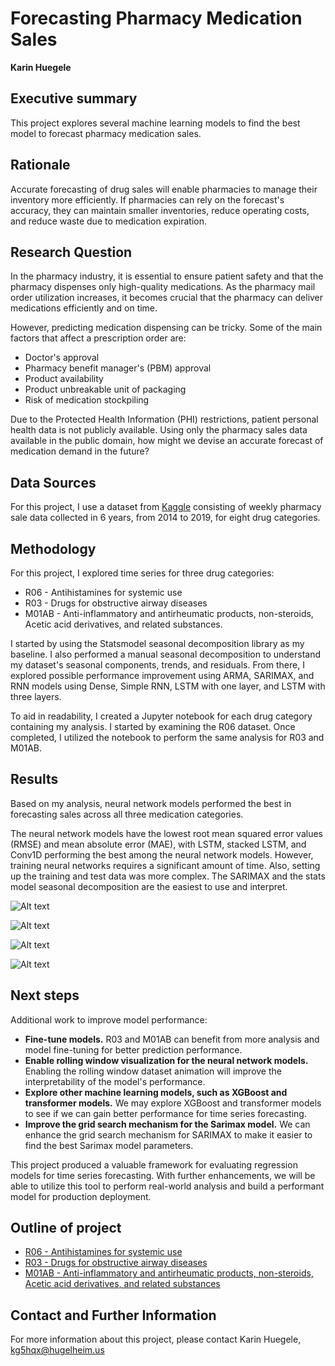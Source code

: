 # Forecasting Pharmacy Medication Sales

**Karin Huegele**

## Executive summary
This project explores several machine learning models to find the best model to forecast pharmacy medication sales.

## Rationale
Accurate forecasting of drug sales will enable pharmacies to manage their inventory more efficiently. If pharmacies can rely on the forecast's accuracy, they can maintain smaller inventories, reduce operating costs, and reduce waste due to medication expiration.

## Research Question
In the pharmacy industry, it is essential to ensure patient safety and that the pharmacy dispenses only high-quality medications. As the pharmacy mail order utilization increases, it becomes crucial that the pharmacy can deliver medications efficiently and on time.  

However, predicting medication dispensing can be tricky. Some of the main factors that affect a prescription order are:
* Doctor's approval
* Pharmacy benefit manager's (PBM) approval
* Product availability
* Product unbreakable unit of packaging
* Risk of medication stockpiling

Due to the Protected Health Information (PHI) restrictions, patient personal health data is not publicly available. Using only the pharmacy sales data available in the public domain, how might we devise an accurate forecast of medication demand in the future?

## Data Sources
For this project, I use a dataset from [Kaggle](https://www.kaggle.com/datasets/milanzdravkovic/pharma-sales-data) consisting of weekly pharmacy sale data collected in 6 years, from 2014 to 2019, for eight drug categories.

## Methodology
For this project, I explored time series for three drug categories:
* R06 - Antihistamines for systemic use
* R03 - Drugs for obstructive airway diseases
* M01AB - Anti-inflammatory and antirheumatic products, non-steroids, Acetic acid derivatives, and related substances.

I started by using the Statsmodel seasonal decomposition library as my baseline. I also performed a manual seasonal decomposition to understand my dataset's seasonal components, trends, and residuals. From there, I explored possible performance improvement using ARMA, SARIMAX, and RNN models using Dense, Simple RNN, LSTM with one layer, and LSTM with three layers.

To aid in readability, I created a Jupyter notebook for each drug category containing my analysis. I started by examining the R06 dataset. Once completed, I utilized the notebook to perform the same analysis for R03 and M01AB.

## Results
Based on my analysis, neural network models performed the best in forecasting sales across all three medication categories.

The neural network models have the lowest root mean squared error values (RMSE) and mean absolute error (MAE), with LSTM, stacked LSTM, and Conv1D performing the best among the neural network models. However, training neural networks requires a significant amount of time. Also, setting up the training and test data was more complex. The SARIMAX and the stats model seasonal decomposition are the easiest to use and interpret. 

![Alt text](model-performance-summary.jpg)

![Alt text](/notebooks/R06/R06-prediction-performance.png)

![Alt text](/notebooks/R03/R03-prediction-performance.png)

![Alt text](/notebooks/M01AB/M01AB-prediction-performance.png)

## Next steps
Additional work to improve model performance:
* **Fine-tune models.**  R03 and M01AB can benefit from more analysis and model fine-tuning for better prediction performance.
* **Enable rolling window visualization for the neural network models.**  Enabling the rolling window dataset animation will improve the interpretability of the model's performance.
* **Explore other machine learning models, such as XGBoost and transformer models.**  We may explore XGBoost and transformer models to see if we can gain better performance for time series forecasting.
* **Improve the grid search mechanism for the Sarimax model.**  We can enhance the grid search mechanism for SARIMAX to make it easier to find the best Sarimax model parameters.

This project produced a valuable framework for evaluating regression models for time series forecasting. With further enhancements, we will be able to utilize this tool to perform real-world analysis and build a performant model for production deployment.

## Outline of project

- [R06 - Antihistamines for systemic use](https://github.com/kg5hqx/Capstone2/blob/master/notebooks/R06/Module-24-v3-R06.ipynb)
- [R03 - Drugs for obstructive airway diseases](https://github.com/kg5hqx/Capstone2/blob/master/notebooks/R03/Module-24-v3-R03.ipynb)
- [M01AB - Anti-inflammatory and antirheumatic products, non-steroids, Acetic acid derivatives, and related substances](https://github.com/kg5hqx/Capstone2/blob/master/notebooks/M01AB/Module-24-v3-M01AB.ipynb)

## Contact and Further Information
For more information about this project, please contact Karin Huegele, kg5hqx@hugelheim.us
